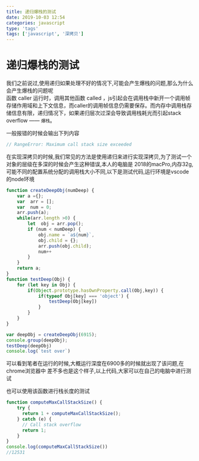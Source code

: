 ```yaml
---
title: 递归爆栈的测试
date: 2019-10-03 12:54
categories: javascript
type: 'tags'
tags: ['javascript', '深拷贝']
---
```

# 递归爆栈的测试
我们之前说过,使用递归如果处理不好的情况下,可能会产生爆栈的问题,那么为什么会产生爆栈的问题呢<br>
函数 caller 运行时，调用其他函数 called ，js引起会在调用栈中新开一个调用帧存储作用域和上下文信息，而caller的调用帧信息仍需要保存。而内存中调用栈存储信息有限，递归情况下，如果递归层次过深会导致调用栈耗光而引起stack overflow —— `爆栈`。

一般报错的时候会输出下列内容
```js
// RangeError: Maximum call stack size exceeded
```
在实现深拷贝的时候,我们常见的方法是使用递归来进行实现深拷贝,为了测试一个对象的层级在多深的时候会产生这种错误,本人的电脑是 2018的macPro,内存32g,可能不同的配置系统分配的调用栈大小不同,以下是测试代码,运行环境是vscode 的node环境

```js
function createDeepObj(numDeep) {
    var a ={};
    var  arr = [];
    var  num = 0;
    arr.push(a);
    while(arr.length >0) {
        let  obj = arr.pop();
        if (num < numDeep) {
            obj.name = `a${num}`,
            obj.child = {};
            arr.push(obj.child);
            num++
        }
    }
    return a;
}
function testDeep(Obj) {
    for (let key in Obj) {
        if(Object.prototype.hasOwnProperty.call(Obj,key)) {
            if(typeof Obj[key] === 'object') {
                testDeep(Obj[key])
            }
        }
    }
}

var deepObj = createDeepObj(6915);
console.group(deepObj);
testDeep(deepObj)
console.log(`test over`)
```

可以看到笔者在运行的时候,大概运行深度在6900多的时候就出现了该问题,在chrome浏览器中 差不多也是这个样子,以上代码,大家可以在自己的电脑中进行测试


也可以使用该函数进行栈长度的测试

```js
function computeMaxCallStackSize() {
    try {
      return 1 + computeMaxCallStackSize();
    } catch (e) {
      // Call stack overflow
      return 1;
    }
}
console.log(computeMaxCallStackSize())
//12531
```